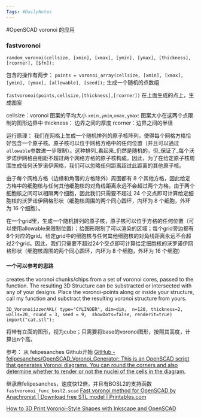 ```yaml
---
Tags: #DailyNotes 
---
```


#OpenSCAD 
voronoi 的应用

### fastvoronoi

`random_voronoi(cellsize, [xmin], [xmax], [ymin], [ymax], [thickness], [rcorner], [$fn]);`

包含的操作有两步：
`points = voronoi_array(cellsize, [xmin], [xmax], [ymin], [ymax], [allowable], [seed]);` 
	生成一个随机的点数组

`fastvoronoi(points,cellsize,[thickness],[rcorner])`
	在上面生成的点上，生成图案

cellsize：voronoi 图案的平均大小
`xmin,ymin`,`xmax,ymax`: 图案大小在这两个点限制的图形边界中
thickness： 边界之间的厚度
rcorner：边界之间的半径


运行原理：
我们在网格上生成一个随机排列的原子核阵列，使得每个网格方格恰好包含一个原子核。原子核可以位于网格方格中的任何位置（并且可以通过`allowable`参数进一步限制）。这种排列_看起来_仍然是随机的，但_保证了_每个沃罗诺伊网格由相距不超过两个网格方格的原子核构成。因此，为了在给定原子核周围生成任何沃罗诺伊网格，我们可以忽略任何距离超过此距离的其他原子核。

由于每个网格方格（边缘和角落的方格除外）周围都有 8 个其他方格，因此给定方格中的细胞核与任何其他细胞核的对角线距离永远不会超过两个方格。由于两个细胞核之间可以相隔两个细胞，因此我们只需要不超过 24 个交点即可计算给定细胞核的沃罗诺伊网格形状（细胞核周围的两个同心圆环，内环为 8 个细胞，外环为 16 个细胞）。


在一个grid里，生成一个随机排列的原子核，原子核可以位于方格的任何位置（可以使用allowable来限制位置）；给图形限制了可以渲染的区域；每个grid旁边都有8个对应的grid。给定grid中的细胞核与任何其他细胞核的对角线距离永远不会超过2个grid。因此，我们只需要不超过24个交点即可计算给定细胞核的沃罗诺伊网格形状（细胞核周围的两个同心圆环，内环为 8 个细胞，外环为 16 个细胞）




#### 一个可以参考的思路
creates the voronoi chunks/chips from a set of voronoi cores, passed to the function. The resulting 3D Structure can be substracted or intersected with any of your designs. Place the voronoi-points along or inside your structure, call my function and substract the resulting voronoi structure from yours.


`3D_VoronoiizzerAKL( type="CYLINDER", dim=dim,  n=120, thickness=2, walls=20, round = 3, seed = 9,  showDots=false, renderit=true) import("cat.stl");`



将带有立面的图形，视为cube；只需要将base的voronoi图形，按照其高度，计算出n个高。








参考：
从 felipesanches Github开始
[GitHub - felipesanches/OpenSCAD\_Voronoi\_Generator: This is an OpenSCAD script that generates Voronoi diagrams. You can round the corners and also determine whether to render or not the nuclei of the cells in the diagram.](https://github.com/felipesanches/OpenSCAD_Voronoi_Generator)

继承自felipesanches，速度快12倍，并且有BOSL2的支持函数 `fastvoronoi_func_bosl2.scad`
[Fast voronoi method for OpenSCAD by Anachronist \| Download free STL model \| Printables.com](https://www.printables.com/model/831732-fast-voronoi-method-for-openscad)


[How to 3D Print Voronoi-Style Shapes with Inkscape and OpenSCAD](https://sesc.eu/posts/print-voronoi-openscad/)

